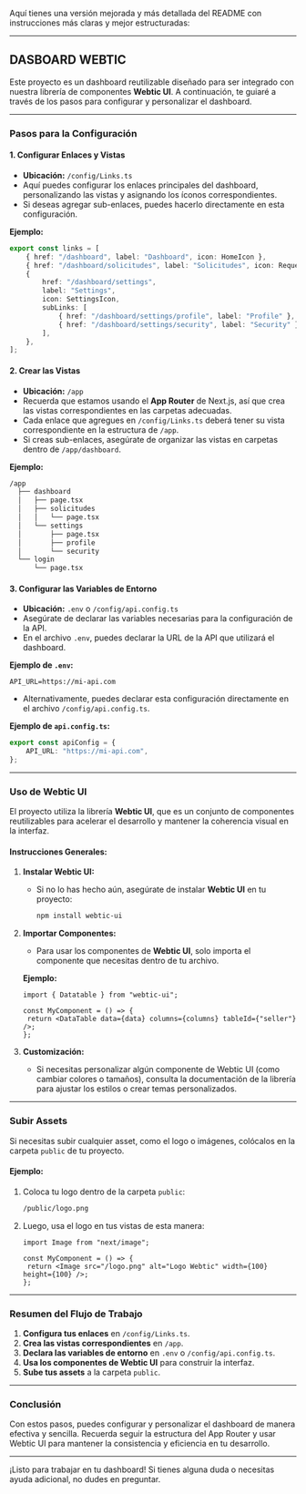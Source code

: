 Aquí tienes una versión mejorada y más detallada del README con instrucciones más claras y mejor estructuradas:

---

## **DASBOARD WEBTIC**

Este proyecto es un dashboard reutilizable diseñado para ser integrado con nuestra librería de componentes **Webtic UI**. A continuación, te guiaré a través de los pasos para configurar y personalizar el dashboard.

---

### **Pasos para la Configuración**

#### 1. **Configurar Enlaces y Vistas**

- **Ubicación:** `/config/Links.ts`
- Aquí puedes configurar los enlaces principales del dashboard, personalizando las vistas y asignando los íconos correspondientes.
- Si deseas agregar sub-enlaces, puedes hacerlo directamente en esta configuración.

**Ejemplo:**

```ts
export const links = [
	{ href: "/dashboard", label: "Dashboard", icon: HomeIcon },
	{ href: "/dashboard/solicitudes", label: "Solicitudes", icon: RequestIcon },
	{
		href: "/dashboard/settings",
		label: "Settings",
		icon: SettingsIcon,
		subLinks: [
			{ href: "/dashboard/settings/profile", label: "Profile" },
			{ href: "/dashboard/settings/security", label: "Security" },
		],
	},
];
```

#### 2. **Crear las Vistas**

- **Ubicación:** `/app`
- Recuerda que estamos usando el **App Router** de Next.js, así que crea las vistas correspondientes en las carpetas adecuadas.
- Cada enlace que agregues en `/config/Links.ts` deberá tener su vista correspondiente en la estructura de `/app`.
- Si creas sub-enlaces, asegúrate de organizar las vistas en carpetas dentro de `/app/dashboard`.

**Ejemplo:**

```bash
/app
  ├── dashboard
  │   ├── page.tsx
  │   ├── solicitudes
  │   │   └── page.tsx
  │   └── settings
  │       ├── page.tsx
  │       ├── profile
  │       └── security
  └── login
      └── page.tsx
```

#### 3. **Configurar las Variables de Entorno**

- **Ubicación:** `.env` o `/config/api.config.ts`
- Asegúrate de declarar las variables necesarias para la configuración de la API.
- En el archivo `.env`, puedes declarar la URL de la API que utilizará el dashboard.

**Ejemplo de `.env`:**

```env
API_URL=https://mi-api.com
```

- Alternativamente, puedes declarar esta configuración directamente en el archivo `/config/api.config.ts`.

**Ejemplo de `api.config.ts`:**

```ts
export const apiConfig = {
	API_URL: "https://mi-api.com",
};
```

---

### **Uso de Webtic UI**

El proyecto utiliza la librería **Webtic UI**, que es un conjunto de componentes reutilizables para acelerar el desarrollo y mantener la coherencia visual en la interfaz.

#### **Instrucciones Generales:**

1. **Instalar Webtic UI:**

   - Si no lo has hecho aún, asegúrate de instalar **Webtic UI** en tu proyecto:
     ```bash
     npm install webtic-ui
     ```

2. **Importar Componentes:**

   - Para usar los componentes de **Webtic UI**, solo importa el componente que necesitas dentro de tu archivo.

   **Ejemplo:**

   ```tsx
   import { Datatable } from "webtic-ui";

   const MyComponent = () => {
   	return <DataTable data={data} columns={columns} tableId={"seller"} />;
   };
   ```

3. **Customización:**
   - Si necesitas personalizar algún componente de Webtic UI (como cambiar colores o tamaños), consulta la documentación de la librería para ajustar los estilos o crear temas personalizados.

---

### **Subir Assets**

Si necesitas subir cualquier asset, como el logo o imágenes, colócalos en la carpeta `public` de tu proyecto.

#### **Ejemplo:**

1. Coloca tu logo dentro de la carpeta `public`:

   ```bash
   /public/logo.png
   ```

2. Luego, usa el logo en tus vistas de esta manera:

   ```tsx
   import Image from "next/image";

   const MyComponent = () => {
   	return <Image src="/logo.png" alt="Logo Webtic" width={100} height={100} />;
   };
   ```

---

### **Resumen del Flujo de Trabajo**

1. **Configura tus enlaces** en `/config/Links.ts`.
2. **Crea las vistas correspondientes** en `/app`.
3. **Declara las variables de entorno** en `.env` o `/config/api.config.ts`.
4. **Usa los componentes de Webtic UI** para construir la interfaz.
5. **Sube tus assets** a la carpeta `public`.

---

### **Conclusión**

Con estos pasos, puedes configurar y personalizar el dashboard de manera efectiva y sencilla. Recuerda seguir la estructura del App Router y usar Webtic UI para mantener la consistencia y eficiencia en tu desarrollo.

---

¡Listo para trabajar en tu dashboard! Si tienes alguna duda o necesitas ayuda adicional, no dudes en preguntar.
